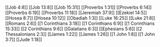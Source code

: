 [[Job 4:8]]
[[Job 13:8]]
[[Job 15:31]]
[[Proverbs 1:31]]
[[Proverbs 6:14]]
[[Proverbs 6:19]]
[[Proverbs 11:18]]
[[Jeremiah 37:9]]
[[Ezekiel 14:5]]
[[Hosea 8:7]]
[[Hosea 10:12]]
[[Obadiah 1:3]]
[[Luke 16:25]]
[[Luke 21:8]]
[[Romans 2:6]]
[[1 Corinthians 3:18]]
[[1 Corinthians 6:9]]
[[1 Corinthians 15:33]]
[[2 Corinthians 9:6]]
[[Galatians 6:3]]
[[Ephesians 5:6]]
[[2 Thessalonians 2:3]]
[[James 1:22]]
[[James 1:26]]
[[1 John 1:8]]
[[1 John 3:7]]
[[Jude 1:18]]
